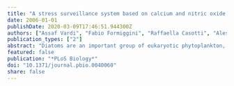 ```yaml
---
title: "A stress surveillance system based on calcium and nitric oxide in marine diatoms"
date: 2006-01-01
publishDate: 2020-03-09T17:46:51.944300Z
authors: ["Assaf Vardi", "Fabio Formiggini", "Raffaella Casotti", "Alessandra De Martino", "François Ribalet", "Antonio Miralto", "Chris Bowler"]
publication_types: ["2"]
abstract: "Diatoms are an important group of eukaryotic phytoplankton, responsible for about 20% of global primary productivity. Study of the functional role of chemical signaling within phytoplankton assemblages is still in its infancy although recent reports in diatoms suggest the existence of chemical-based defense strategies. Here, we demonstrate how the accurate perception of diatom-derived reactive aldehydes can determine cell fate in diatoms. In particular, the aldehyde (2E,4E/Z)-decadienal (DD) can trigger intracellular calcium transients and the generation of nitric oxide (NO) by a calcium-dependent NO synthase-like activity, which results in cell death. However, pretreatment of cells with sublethal doses of aldehyde can induce resistance to subsequent lethal doses, which is reflected in an altered calcium signature and kinetics of NO production. We also present evidence for a DD-derived NO-based intercellular signaling system for the perception of stressed bystander cells. Based on these findings, we propose the existence of a sophisticated stress surveillance system in diatoms, which has important implications for understanding the cellular mechanisms responsible for acclimation versus death during phytoplankton bloom successions."
featured: false
publication: "*PLoS Biology*"
doi: "10.1371/journal.pbio.0040060"
share: false
---
```


